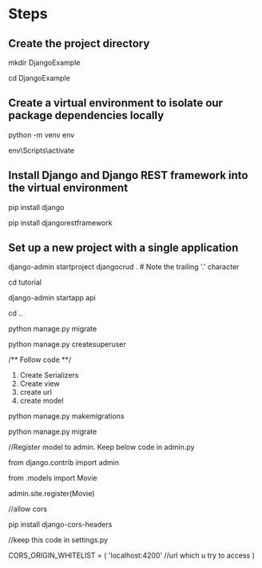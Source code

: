 # Steps

## Create the project directory

mkdir DjangoExample

cd DjangoExample

## Create a virtual environment to isolate our package dependencies locally

python -m venv env

env\Scripts\activate

## Install Django and Django REST framework into the virtual environment

pip install django

pip install djangorestframework

## Set up a new project with a single application

django-admin startproject djangocrud .  # Note the trailing '.' character

cd tutorial

django-admin startapp api

cd ..


python manage.py migrate

python manage.py createsuperuser

/** Follow code **/

1. Create Serializers
2. Create view
3. create url
4. create model

python manage.py makemigrations

python manage.py migrate

//Register model to admin. Keep below code in admin.py

from django.contrib import admin

from .models import Movie

admin.site.register(Movie)

//allow cors

pip install django-cors-headers

//keep this code in settings.py

CORS_ORIGIN_WHITELIST = (
    'localhost:4200'  //url which u try to access
)
